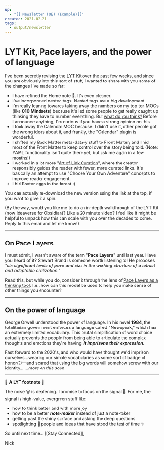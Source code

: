 ```yaml
---
up:
  - "[[ Newsletter (OE) (Example)]]"
created: 2021-02-21
tags:
  - output/newsletter
---
```


# LYT Kit, Pace layers, and the power of language
I've been secretly revising the [LYT Kit](https://publish.obsidian.md/lyt-kit/_Start+Here) over the past few weeks, and since you are obviously into this sort of stuff, I wanted to share with you some of the changes I've made so far:

-   I have refined the Home note 🏡. It's even cleaner.
-   I've incorporated nested tags. Nested tags are a big development.
-   I'm really leaning towards taking away the numbers on my top ten MOCs (like **010 Mindsets**) because it's led some people to get really caught up thinking they have to number everything. But [what do you think?](https://www.loom.com/share/65738c3988d24f58b408e4b90282e0c9) Before I announce anything, I'm curious if you have a strong opinion on this.
-   I took away the Calendar MOC because: I didn't use it, other people got the wrong ideas about it, and frankly, the "Calendar" plugin is wonderful.
-   I shifted my Back Matter meta-data-y stuff to Front Matter; and I hid most of the Front Matter to keep control over the story being told. (Note: YAML functionality isn't quite there yet, but ask me again in a few months!)
-   I worked in a lot more "[Art of Link Curation](https://publish.obsidian.md/lyt-kit/Art+of+Link+Curation)", where the creator responsibly guides the reader with fewer, more curated links. It's basically an attempt to use "Choose Your Own Adventure" concepts to improve reader engagement.
-   I hid Easter eggs in the forest :)

You can actually re-download the new version using the link at the top, if you want to give it a spin.

(By the way, would you like me to do an in-depth walkthrough of the LYT Kit (now Ideaverse for Obsidian)? Like a 20 minute video? I feel like it might be helpful to unpack how this can scale with you over the decades to come. Reply to this email and let me know!)

---

## On Pace Layers

I must admit, I wasn't aware of the term "**Pace Layers**" until last year. Have you heard of it? Stewart Brand is someone worth listening to! He proposes _"six significant levels of pace and size in the working structure of a robust and adaptable civilization."_

Read this, but while you do, consider it through the lens of [Pace Layers as a thinking tool](https://jods.mitpress.mit.edu/pub/issue3-brand/release/2). I.e., how can this model be used to help you make sense of other things you encounter?

---

## On the power of language

George Orwell understood the power of language. In his novel **1984**, the totalitarian government enforces a language called "Newspeak," which has an extremely limited vocabulary. This brutal simplification of word choice actually prevents the people from being able to articulate the complex thoughts and emotions they're having. _**It imprisons their expression.**_

Fast forward to the 2020's, and who would have thought we'd imprison ourselves...wearing our simple vocabularies as some sort of badge of honor(?)—and scared that using the big words will somehow screw with our identity... _...more on this soon_

---

👣 **A LYT footnote** 🎵

The noise 🗑 is deafening. I promise to focus on the signal 🌿. For me, the signal is high-value, evergreen stuff like:

-   how to think better and with more joy
-   how to be a better _**note-maker**_ instead of just a note-taker
-   getting past the shiny surface and asking the deep questions
-   spotlighting 🔦 people and ideas that have stood the test of time ✨

So until next time... \[\[Stay Connected\]\],

Nick